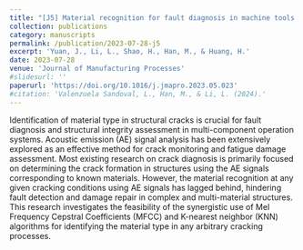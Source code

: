 ```yaml
---
title: "[J5] Material recognition for fault diagnosis in machine tools using improved Mel Frequency Cepstral Coefficients"
collection: publications
category: manuscripts
permalink: /publication/2023-07-28-j5
excerpt: 'Yuan, J., Li, L., Shao, H., Han, M., & Huang, H.'
date: 2023-07-28
venue: 'Journal of Manufacturing Processes'
#slidesurl: ''
paperurl: 'https://doi.org/10.1016/j.jmapro.2023.05.023'
#citation: 'Valenzuela Sandoval, L., Han, M., & Li, L. (2024).'
---
```


Identification of material type in structural cracks is crucial for fault diagnosis and structural integrity assessment in multi-component operation systems. Acoustic emission (AE) signal analysis has been extensively explored as an effective method for crack monitoring and fatigue damage assessment. Most existing research on crack diagnosis is primarily focused on determining the crack formation in structures using the AE signals corresponding to known materials. However, the material recognition at any given cracking conditions using AE signals has lagged behind, hindering fault detection and damage repair in complex and multi-material structures. This research investigates the feasibility of the synergistic use of Mel Frequency Cepstral Coefficients (MFCC) and K-nearest neighbor (KNN) algorithms for identifying the material type in any arbitrary cracking processes.